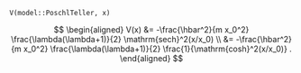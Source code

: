 `V(model::PoschlTeller, x)`

$$
\begin{aligned}
V(x)
&= -\frac{\hbar^2}{m x_0^2} \frac{\lambda(\lambda+1)}{2} \mathrm{sech}^2(x/x_0) \\
&= -\frac{\hbar^2}{m x_0^2} \frac{\lambda(\lambda+1)}{2} \frac{1}{\mathrm{cosh}^2(x/x_0)} .
\end{aligned}
$$
